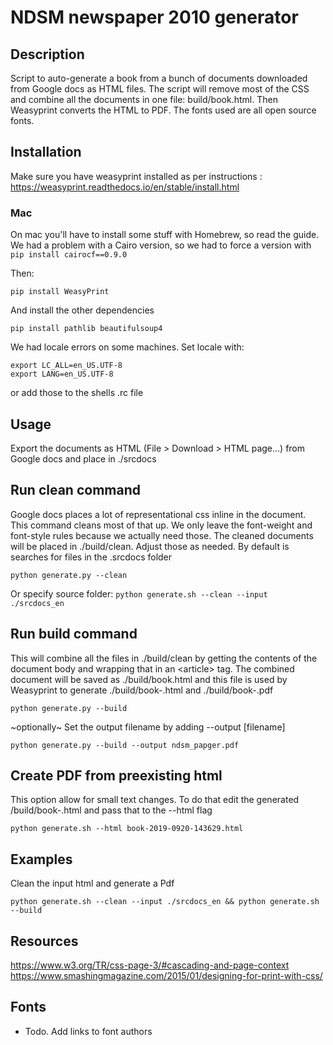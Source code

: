 # NDSM newspaper 2010 generator

## Description
Script to auto-generate a book from a bunch of documents downloaded from Google
docs as HTML files. The script will remove most of the CSS and combine all
the documents in one file: build/book.html. Then Weasyprint converts the
HTML to PDF.
The fonts used are all open source fonts.

## Installation

Make sure you have weasyprint installed as per instructions :
https://weasyprint.readthedocs.io/en/stable/install.html

### Mac
On mac you'll have to install some stuff with Homebrew, so read the guide.
We had a problem with a Cairo version, so we had to force a version with
```pip install cairocf==0.9.0```

Then:

``` pip install WeasyPrint ```

And install the other dependencies

``` pip install pathlib beautifulsoup4 ```

We had locale errors on some machines. Set locale with:
```
export LC_ALL=en_US.UTF-8
export LANG=en_US.UTF-8
```
or add those to the shells .rc file

## Usage

Export the documents as HTML (File > Download > HTML page...) from Google docs and place in ./srcdocs

Run clean command
---
Google docs places a lot of representational css inline in the document.
This command cleans most of that up. We only leave the font-weight and font-style
rules because we actually need those.
The cleaned documents will be placed in ./build/clean. Adjust those as needed.
By default is searches for files in the .srcdocs folder

``` python generate.py --clean ```

Or specify source folder:
```python generate.sh --clean --input ./srcdocs_en```

Run build command
---
This will combine all the files in ./build/clean by getting the contents of the
document body and wrapping that in an &lt;article&gt; tag.
The combined document will be saved as  ./build/book.html and this file is used
by Weasyprint to generate ./build/book-<date>.html and ./build/book-<date>.pdf

``` python generate.py --build ```


~optionally~
Set the output filename by adding --output [filename]

``` python generate.py --build --output ndsm_papger.pdf ```

Create PDF from preexisting html
---
This option allow for small text changes. To do that edit the generated
/build/book-<date>.html and pass that to the --html flag

```python generate.sh --html book-2019-0920-143629.html```

Examples
---
Clean the input html and generate a Pdf

```python generate.sh --clean --input ./srcdocs_en && python generate.sh --build```


## Resources
https://www.w3.org/TR/css-page-3/#cascading-and-page-context
https://www.smashingmagazine.com/2015/01/designing-for-print-with-css/

## Fonts
- Todo. Add links to font authors
